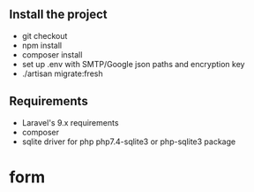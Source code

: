 ## Install the project
- git checkout
- npm install
- composer install
- set up .env with SMTP/Google json paths and encryption key
- ./artisan migrate:fresh

## Requirements
- Laravel's 9.x requirements
- composer
- sqlite driver for php php7.4-sqlite3 or php-sqlite3 package

# form
